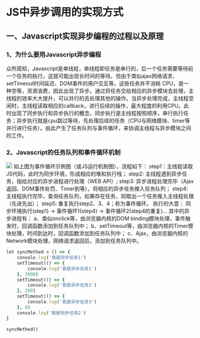 # JS中异步调用的实现方式
## 一、Javascript实现异步编程的过程以及原理
### 1、为什么要用Javascript异步编程
众所周知，Javascript是单线程，单线程即任务是串行的，后一个任务需要等待前一个任务的执行，这就可能出现长时间的等待。但由于类似ajax网络请求、setTimeout时间延迟、DOM事件的用户交互等，这些任务并不消耗 CPU，是一种空等，资源浪费，因此出现了异步。通过将任务交给相应的异步模块去处理，主线程的效率大大提升，可以并行的去处理其他的操作。当异步处理完成，主线程空闲时，主线程读取相应的callback，进行后续的操作，最大程度的利用CPU。此时出现了同步执行和异步执行的概念，同步执行是主线程按照顺序，串行执行任务；异步执行就是cpu跳过等待，先处理后续的任务（CPU与网络模块、timer等并行进行任务）。由此产生了任务队列与事件循环，来协调主线程与异步模块之间的工作。

### 2、Javascript的任务队列和事件循环机制
<img src="https://images2015.cnblogs.com/blog/1094893/201704/1094893-20170419140631852-1337804828.png"/>
如上图为事件循环示例图（或JS运行机制图），流程如下：    
step1：主线程读取JS代码，此时为同步环境，形成相应的堆和执行栈；    
step2:  主线程遇到异步任务，指给对应的异步进程进行处理（WEB API）;    
step3:  异步进程处理完毕（Ajax返回、DOM事件处罚、Timer到等），将相应的异步任务推入任务队列；    
step4: 主线程执行完毕，查询任务队列，如果存在任务，则取出一个任务推入主线程处理（先进先出）；    
step5: 重复执行step2、3、4；称为事件循环。    
执行的大意：    
同步环境执行(step1) -> 事件循环1(step4) -> 事件循环2(step4的重复)…    
其中的异步进程有：    
a、类似onclick等，由浏览器内核的DOM binding模块处理，事件触发时，回调函数添加到任务队列中；    
b、setTimeout等，由浏览器内核的Timer模块处理，时间到达时，回调函数添加到任务队列中；     
c、Ajax，由浏览器内核的Network模块处理，网络请求返回后，添加到任务队列中。     
 
```ruby
let syncMethed = () => {
    console.log('我是同步任务1')
    setTimeout(() => {
        console.log('我是异步任务1')
    }, 3000)
    setTimeout(() => {
        console.log('我是异步任务2')
    }, 200)
    setTimeout(() => {
        console.log('我是异步任务3')
    }, 0)
    console.log('我是同步任务2')
}

syncMethed()
